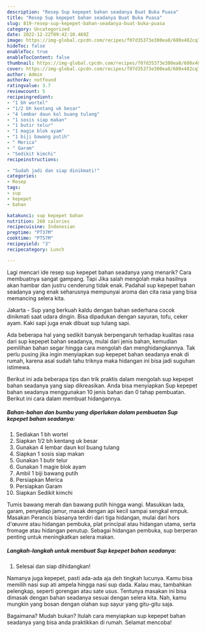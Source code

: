 ```yaml
---
description: "Resep Sup kepepet bahan seadanya Buat Buka Puasa"
title: "Resep Sup kepepet bahan seadanya Buat Buka Puasa"
slug: 819-resep-sup-kepepet-bahan-seadanya-buat-buka-puasa
category: Uncategorized
date: 2022-12-22T09:42:10.469Z
image: https://img-global.cpcdn.com/recipes/f07d35373e380ea8/680x482cq70/sup-kepepet-bahan-seadanya-foto-resep-utama.jpg
hideToc: false
enableToc: true
enableTocContent: false
thumbnail: https://img-global.cpcdn.com/recipes/f07d35373e380ea8/680x482cq70/sup-kepepet-bahan-seadanya-foto-resep-utama.jpg
cover: https://img-global.cpcdn.com/recipes/f07d35373e380ea8/680x482cq70/sup-kepepet-bahan-seadanya-foto-resep-utama.jpg
author: Admin
authorAv: notfound
ratingvalue: 3.7
reviewcount: 5
recipeingredient:
- "1 bh wortel"
- "1/2 bh kentang uk besar"
- "4 lembar daun kol buang tulang"
- "1 sosis siap makan"
- "1 butir telur"
- "1 magie blok ayam"
- "1 biji bawang putih"
- " Merica"
- " Garam"
- "Sedikit kimchi"
recipeinstructions:

- "Sudah jadi dan siap dinikmati!"
categories:
- Resep
tags:
- sup
- kepepet
- bahan

katakunci: sup kepepet bahan 
nutrition: 260 calories
recipecuisine: Indonesian
preptime: "PT37M"
cooktime: "PT57M"
recipeyield: "3"
recipecategory: Lunch

---
```



Lagi mencari ide resep sup kepepet bahan seadanya yang menarik? Cara membuatnya sangat gampang. Tapi Jika salah mengolah maka hasilnya akan hambar dan justru cenderung tidak enak. Padahal sup kepepet bahan seadanya yang enak seharusnya mempunyai aroma dan cita rasa yang bisa memancing selera kita.


Jakarta - Sup yang berkuah kaldu dengan bahan sederhana cocok dinikmati saat udara dingin. Bisa dipadukan dengan sayuran, tofu, ceker ayam. Kaki sapi juga enak dibuat sup tulang sapi.

Ada beberapa hal yang sedikit banyak berpengaruh terhadap kualitas rasa dari sup kepepet bahan seadanya, mulai dari jenis bahan, kemudian pemilihan bahan segar hingga cara mengolah dan menghidangkannya. Tak perlu pusing jika ingin menyiapkan sup kepepet bahan seadanya enak di rumah, karena asal sudah tahu triknya maka hidangan ini bisa jadi suguhan istimewa.


Berikut ini ada beberapa tips dan trik praktis dalam mengolah sup kepepet bahan seadanya yang siap dikreasikan. Anda bisa menyiapkan Sup kepepet bahan seadanya menggunakan 10 jenis bahan dan 0 tahap pembuatan. Berikut ini cara dalam membuat hidangannya.

<!--inarticleads1-->

##### Bahan-bahan dan bumbu yang diperlukan dalam pembuatan Sup kepepet bahan seadanya:

1. Sediakan 1 bh wortel
1. Siapkan 1/2 bh kentang uk besar
1. Gunakan 4 lembar daun kol buang tulang
1. Siapkan 1 sosis siap makan
1. Gunakan 1 butir telur
1. Gunakan 1 magie blok ayam
1. Ambil 1 biji bawang putih
1. Persiapkan  Merica
1. Persiapkan  Garam
1. Siapkan Sedikit kimchi


Tumis bawang merah dan bawang putih hingga wangi. Masukkan lada, garam, penyedap jamur, masak dengan api kecil sampai sengkal empuk. Masakan Perancis biasanya terdiri dari tiga hidangan, mulai dari hors d&#39;œuvre atau hidangan pembuka, plat principal atau hidangan utama, serta fromage atau hidangan penutup. Sebagai hidangan pembuka, sup berperan penting untuk meningkatkan selera makan. 

<!--inarticleads2-->

##### Langkah-langkah untuk membuat Sup kepepet bahan seadanya:


1. Selesai dan siap dihidangkan!

Namanya juga kepepet, pasti ada-ada aja deh tingkah lucunya. Kamu bisa memilih nasi sup ati ampela hingga nasi sup dada. Kalau mau, tambahkan pelengkap, seperti gorengan atau sate usus. Tentunya masakan ini bisa dimasak dengan bahan seadanya sesuai dengan selera kita. Nah, kamu mungkin yang bosan dengan olahan sup sayur yang gitu-gitu saja. 

Bagaimana? Mudah bukan? Itulah cara menyiapkan sup kepepet bahan seadanya yang bisa anda praktikkan di rumah. Selamat mencoba!
